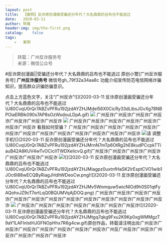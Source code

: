 ```yaml
---
layout:	post
title:	【案例】反诈原创漫画受骗还分年代？大名鼎鼎的吕布也不能逃过
date:	2020-03-11
author:	转载
header-img:	img/the-first.png
catalog:	false
tags:
	-	案例
---
```


<blockquote><p>转载：广州反诈服务号<br>
来源：微信公众号</p></blockquote>

#反诈原创漫画||受骗还分年代？大名鼎鼎的吕布也不能逃过
原创小警[广州反诈服务号]
**广州反诈服务号**
微信号gh_79f32a34aa8c
功能介绍宣传防范电信网络诈骗知识，提高群众识骗防骗意识。

点击上方蓝色文字，关注“广州反诈”![](2020-03-11
反诈原创漫画受骗还分年代？大名鼎鼎的吕布也不能逃过\\U80CvqU0rQr7ABZvPFRu192jzdAYZHJMdel56X0CicRy33dLibsJGvXg78NBPOiaERBlk090s7AP8sOzWsdxuLDpA.gif)
![]({{site.baseurl}}/postimg/U80CvqU0rQr7ABZvPFRu192jzdAYZHJM8SPRYicUDfZECveoJpibomvkaPnhnMtoydGg3t1ccJrnu0TLgDZ4aTTA.png)
广州反诈广州反诈广州反诈广州反诈广州反诈广州反诈广州反诈
![]({{site.baseurl}}/postimg/U80CvqU0rQr7ABZvPFRu192jzdAYZHJMOib0P8UV7E6zyXLEBdF9JGicQp39hAUib2icS6s64HsBXgheHgOj4jfZvQ.gif)
广州反诈广州反诈广州反诈广州反诈广州反诈广州反诈广州反诈
看我如何受骗？
广州反诈广州反诈广州反诈广州反诈广州反诈广州反诈广州反诈广州反诈广州反诈广州反诈广州反诈广州反诈广州反诈
![]({{site.baseurl}}/postimg/U80CvqU0rQr7ABZvPFRu192jzdAYZHJM2GEC9Y4eefvu8V1MLGj46rfIhVzicoiaxJ7WN5oacr0IjlIBK2QIL1YQ.gif)请
调整手机![](2020-03-11
反诈原创漫画受骗还分年代？大名鼎鼎的吕布也不能逃过\\U80CvqU0rQr7ABZvPFRu192jzdAYZHJMrnN7mTp6OtRg2hE8kudPCcpkTTiauB42A8KUV4wTvOCicIITWDXeIicvQ.gif)广州反诈广州反诈广州反诈广州反诈广州反诈广州反诈广州反诈
![]({{site.baseurl}}/postimg/U80CvqU0rQr7ABZvPFRu192jzdAYZHJM7xsAjczcJRZm7GFicK8CFtxGJPgAsCJibhFVZTLcM5TvtLhKMXFx4VAw.png)![](2020-03-11
反诈原创漫画受骗还分年代？大名鼎鼎的吕布也不能逃过\\U80CvqU0rQr7ABZvPFRu192jzdAYZHJMiagpz0uxtnfHaSK2lrEsptCVO1wib1JOc6I88wECQByRiagJHdhWDeoCw.png)![](2020-03-11
反诈原创漫画受骗还分年代？大名鼎鼎的吕布也不能逃过\\U80CvqU0rQr7ABZvPFRu192jzdAYZHJMv5Wnmquw5wicNIOd9h0S01qtFyAQohxJZ9cT7ortLqQ0BQUMVqAjDOQ.png)
广州反诈广州反诈广州反诈广州反诈广州反诈广州反诈广州反诈广州反诈广州反诈广州反诈广州反诈广州反诈广州反诈
![]({{site.baseurl}}/postimg/U80CvqU0rQr7ABZvPFRu192jzdAYZHJMLDTTU40xrd39iclmPPAlpKHBSWicJe5vZScq62S4ORT65nnLJJXxCzfA.png)
广州反诈广州反诈广州反诈广州反诈广州反诈广州反诈广州反诈![](2020-03-11
反诈原创漫画受骗还分年代？大名鼎鼎的吕布也不能逃过\\U80CvqU0rQr7ABZvPFRu192jzdAYZHJMtgq7qkg9Fxu2K9Kp0xgWMMgzT9aY1LAFlnIstHJGFNOpHhx7R6g4cw.gif)原创作品，转载请注明出处广州反诈广州反诈广州反诈广州反诈广州反诈广州反诈广州反诈广州反广州反诈广州反诈广州反诈广州反诈广州反诈广州反诈
